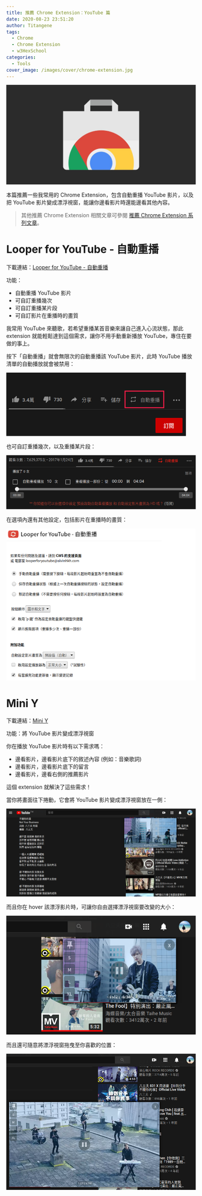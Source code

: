 ```yaml
---
title: 推薦 Chrome Extension：YouTube 篇
date: 2020-08-23 23:51:20
author: Titangene
tags:
  - Chrome
  - Chrome Extension
  - w3HexSchool
categories:
  - Tools
cover_image: /images/cover/chrome-extension.jpg
---
```


![](../images/cover/chrome-extension.jpg)

本篇推薦一些我常用的 Chrome Extension，包含自動重播 YouTube 影片，以及把 YouTube 影片變成漂浮視窗，能讓你邊看影片時還能邊看其他內容。

<!-- more -->

> 其他推薦 Chrome Extension 相關文章可參閱 [推薦 Chrome Extension 系列文章](https://titangene.github.io/tags/chrome-extension/)。

# Looper for YouTube - 自動重播

下載連結：[Looper for YouTube - 自動重播](https://chrome.google.com/webstore/detail/looper-for-youtube/iggpfpnahkgpnindfkdncknoldgnccdg)

功能：
- 自動重播 YouTube 影片
- 可自訂重播幾次
- 可自訂重播某片段
- 可自訂影片在重播時的畫質

我常用 YouTube 來聽歌，若希望重播某首音樂來讓自己進入心流狀態，那此 extension 就能輕鬆達到這個需求，讓你不用手動重新播放 YouTube，專住在要做的事上。

按下「自動重播」就會無限次的自動重播該 YouTube 影片，此時 YouTube 播放清單的自動播放就會被禁用：

![](../images/recommend-chrome-extension-3/2020-08-23-23-10-18.png)

也可自訂重播幾次，以及重播某片段：

![](../images/recommend-chrome-extension-3/2020-08-23-23-11-28.png)

在選項內還有其他設定，包括影片在重播時的畫質：

![](../images/recommend-chrome-extension-3/2020-08-23-23-12-43.png)

# Mini Y

下載連結：[Mini Y](https://chrome.google.com/webstore/detail/mini-y/acphfpihfjpgnihkgelafhmjeoodbehp)

功能：將 YouTube 影片變成漂浮視窗

你在播放 YouTube 影片時有以下需求嗎：
- 邊看影片，邊看影片底下的敘述內容 (例如：音樂歌詞)
- 邊看影片，邊看影片底下的留言
- 邊看影片，邊看右側的推薦影片

這個 extension 就解決了這些需求！

當你將畫面往下捲動，它會將 YouTube 影片變成漂浮視窗放在一側：

![](../images/recommend-chrome-extension-3/2020-08-23-23-43-20.png)

而且你在 hover 該漂浮影片時，可讓你自由選擇漂浮視窗要改變的大小：

![](../images/recommend-chrome-extension-3/2020-08-23-23-34-30.png)

而且還可隨意將漂浮視窗拖曳至你喜歡的位置：

![](../images/recommend-chrome-extension-3/2020-08-23-23-37-38.png)
